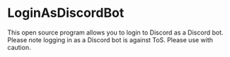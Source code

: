 # LoginAsDiscordBot
This open source program allows you to login to Discord as a Discord bot. Please note logging in as a Discord bot is against ToS. Please use with caution.
